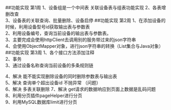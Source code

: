 ##功能实现  第1周
1、设备组是一个中间表 关联设备表与组表功能实现
2、各表增删改查     
3、设备表的关联查询、批量删除、设备启停
##功能实现   第2周
1、在添加设备的时候，利用设备型号id获取输出表与参数表       
2、利用设备编号，查询当前设备的输出表与参数表。    
3、主要完成会使用httpClient去调用别的服务带过来的json字符串  
4、会使用ObjectMapper对象，进行json字符串的转换（List集合与Java对象）  
##功能实现   第3周
1、各个接口方法添加注释  
2、事务  
3、通过设备名称查询当前设备的多条规则链  
   
4、解决 能不能实现删除设备的同时删除参数表与输出表  
5、解决 查询单个超出设备id   不抛异常  （问题）  
6、解决  多表关联删除
7、解决 get请求的数据响应到页面上数据是乱码问题  
8、利用分页插件pageHelper进行分页  
9、利用MySQL数据库limit进行分页



